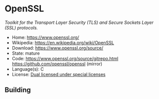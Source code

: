 # OpenSSL

_Toolkit for the Transport Layer Security (TLS) and Secure Sockets Layer (SSL) protocols._

- Home: https://www.openssl.org/
- Wikipedia: https://en.wikipedia.org/wiki/OpenSSL
- Download: https://www.openssl.org/source/
- State: mature
- Code: https://www.openssl.org/source/gitrepo.html https://github.com/openssl/openssl (mirror)
- Language(s): C
- License: [Dual licensed under special licenses](https://github.com/openssl/openssl/blob/master/LICENSE)

## Building

